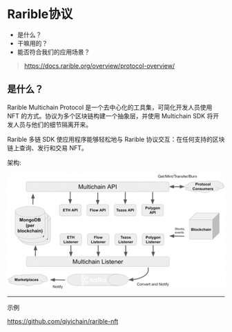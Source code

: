 # Rarible协议


- 是什么？
- 干嘛用的？
- 能否符合我们的应用场景？


> https://docs.rarible.org/overview/protocol-overview/

## 是什么？

Rarible Multichain Protocol 是一个去中心化的工具集，可简化开发人员使用 NFT 的方式。协议为多个区块链构建一个抽象层，并使用 Multichain SDK 将开发人员与他们的细节隔离开来。

Rarible 多链 SDK 使应用程序能够轻松地与 Rarible 协议交互：在任何支持的区块链上查询、发行和交易 NFT。


架构:

![](imgs/rarible_architecture_2022.png)



---

示例

https://github.com/qiyichain/rarible-nft







